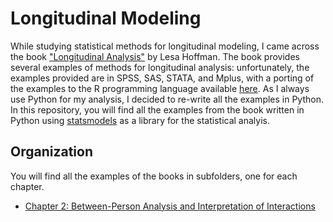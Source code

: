 # Longitudinal Modeling
While studying statistical methods for longitudinal modeling, I came across the book ["Longitudinal Analysis"](https://www.routledge.com/Longitudinal-Analysis-Modeling-Within-Person-Fluctuation-and-Change/Hoffman/p/book/9780415876025) by Lesa Hoffman. 
The book provides several examples of methods for longitudinal analysis: unfortunately, the examples provided are in SPSS, SAS, STATA, and Mplus, with a porting of the examples to the R programming language available [here](https://github.com/andkov/psy564). 
As I always use Python for my analysis, I decided to re-write all the examples in Python. In this repository, you will find all the examples from the book written in Python using [statsmodels](https://www.statsmodels.org/stable/index.html) as a library for the statistical analyis.

## Organization
You will find all the examples of the books in subfolders, one for each chapter.

- [Chapter 2: Between-Person Analysis and Interpretation of Interactions](Chapters/02)